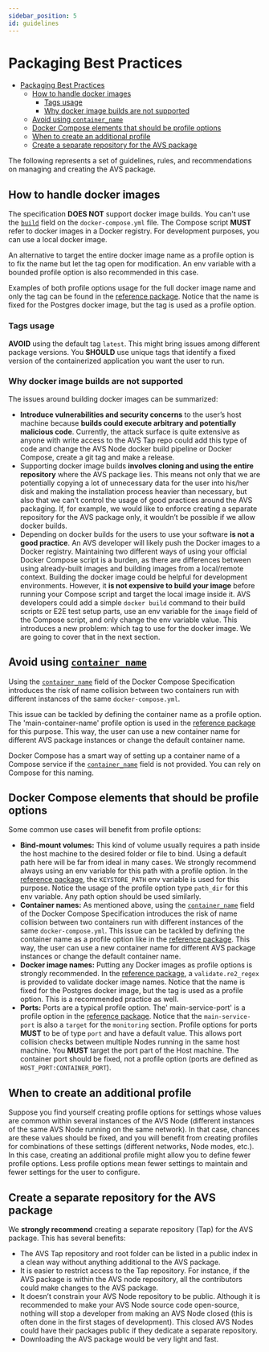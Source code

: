```yaml
---
sidebar_position: 5
id: guidelines 
---
```

# Packaging Best Practices

- [Packaging Best Practices](#packaging-best-practices)
  - [How to handle docker images](#how-to-handle-docker-images)
    - [Tags usage](#tags-usage)
    - [Why docker image builds are not supported](#why-docker-image-builds-are-not-supported)
  - [Avoid using `container_name`](#avoid-using-container_name)
  - [Docker Compose elements that should be profile options](#docker-compose-elements-that-should-be-profile-options)
  - [When to create an additional profile](#when-to-create-an-additional-profile)
  - [Create a separate repository for the AVS package](#create-a-separate-repository-for-the-avs-package)


The following represents a set of guidelines, rules, and recommendations on managing and creating the AVS package.

## How to handle docker images

The specification **DOES NOT** support docker image builds. You can't use the [`build`](https://docs.docker.com/compose/compose-file/compose-file-v3/#build) field on the `docker-compose.yml` file. The Compose script **MUST** refer to docker images in a Docker registry. For development purposes, you can use a local docker image.

An alternative to target the entire docker image name as a profile option is to fix the name but let the tag open for modification. An env variable with a bounded profile option is also recommended in this case.

Examples of both profile options usage for the full docker image name and only the tag can be found in the [reference package](/docs/spec/packaging/reference). Notice that the name is fixed for the Postgres docker image, but the tag is used as a profile option.

### Tags usage

**AVOID** using the default tag `latest`. This might bring issues among different package versions. You **SHOULD** use unique tags that identify a fixed version of the containerized application you want the user to run.

### Why docker image builds are not supported

The issues around building docker images can be summarized:

- **Introduce vulnerabilities and security concerns** to the user’s host machine because **builds could execute arbitrary and potentially malicious code**. Currently, the attack surface is quite extensive as anyone with write access to the AVS Tap repo could add this type of code and change the AVS Node docker build pipeline or Docker Compose, create a git tag and make a release.
- Supporting docker image builds **involves cloning and using the entire repository** where the AVS package lies. This means not only that we are potentially copying a lot of unnecessary data for the user into his/her disk and making the installation process heavier than necessary, but also that we can’t control the usage of good practices around the AVS packaging. If, for example, we would like to enforce creating a separate repository for the AVS package only, it wouldn’t be possible if we allow docker builds.
- Depending on docker builds for the users to use your software **is not a good practice**. An AVS developer will likely push the Docker images to a Docker registry. Maintaining two different ways of using your official Docker Compose script is a burden, as there are differences between using already-built images and building images from a local/remote context. Building the docker image could be helpful for development environments. However, it **is not expensive to build your image** before running your Compose script and target the local image inside it. AVS developers could add a simple `docker build` command to their build scripts or E2E test setup parts, use an env variable for the `image` field of the Compose script, and only change the env variable value. This introduces a new problem: which tag to use for the docker image. We are going to cover that in the next section.

## Avoid using [`container_name`](https://docs.docker.com/compose/compose-file/compose-file-v3/#container_name)

Using the [`container_name`](https://docs.docker.com/compose/compose-file/compose-file-v3/#container_name) field of the Docker Compose Specification introduces the risk of name collision between two containers run with different instances of the same `docker-compose.yml`.

This issue can be tackled by defining the container name as a profile option. The 'main-container-name' profile option is used in the [reference package](/docs/spec/packaging/reference) for this purpose. This way, the user can use a new container name for different AVS package instances or change the default container name.

Docker Compose has a smart way of setting up a container name of a Compose service if the [`container_name`](https://docs.docker.com/compose/compose-file/compose-file-v3/#container_name) field is not provided. You can rely on Compose for this naming.

## Docker Compose elements that should be profile options

Some common use cases will benefit from profile options:

- **Bind-mount volumes:** This kind of volume usually requires a path inside the host machine to the desired folder or file to bind. Using a default path here will be far from ideal in many cases. We strongly recommend always using an env variable for this path with a profile option. In the [reference package](/docs/spec/packaging/reference), the `KEYSTORE_PATH` env variable is used for this purpose. Notice the usage of the profile option type `path_dir` for this env variable. Any path option should be used similarly.
- **Container names:** As mentioned above, using the [`container_name`](https://docs.docker.com/compose/compose-file/compose-file-v3/#container_name) field of the Docker Compose Specification introduces the risk of name collision between two containers run with different instances of the same `docker-compose.yml`. This issue can be tackled by defining the container name as a profile option like in the [reference package](/docs/spec/packaging/reference). This way, the user can use a new container name for different AVS package instances or change the default container name.
- **Docker image names:** Putting any Docker images as profile options is strongly recommended. In the [reference package](/docs/spec/packaging/reference), a `validate.re2_regex` is provided to validate docker image names. Notice that the name is fixed for the Postgres docker image, but the tag is used as a profile option. This is a recommended practice as well.
- **Ports:** Ports are a typical profile option. The' main-service-port' is a profile option in the [reference package](/docs/spec/packaging/reference). Notice that the `main-service-port` is also a `target` for the `monitoring` section. Profile options for ports **MUST** to be of type `port` and have a default value. This allows port collision checks between multiple Nodes running in the same host machine. You **MUST** target the port part of the Host machine. The container port should be fixed, not a profile option (ports are defined as `HOST_PORT:CONTAINER_PORT`).

## When to create an additional profile

Suppose you find yourself creating profile options for settings whose values are common within several instances of the AVS Node (different instances of the same AVS Node running on the same network). In that case, chances are these values should be fixed, and you will benefit from creating profiles for combinations of these settings (different networks, Node modes, etc.). In this case, creating an additional profile might allow you to define fewer profile options. Less profile options mean fewer settings to maintain and fewer settings for the user to configure.

## Create a separate repository for the AVS package

We **strongly recommend** creating a separate repository (Tap) for the AVS package. This has several benefits:

- The AVS Tap repository and root folder can be listed in a public index in a clean way without anything additional to the AVS package.
- It is easier to restrict access to the Tap repository. For instance, if the AVS package is within the AVS node repository, all the contributors could make changes to the AVS package.
- It doesn’t constrain your AVS Node repository to be public. Although it is recommended to make your AVS Node source code open-source, nothing will stop a developer from making an AVS Node closed (this is often done in the first stages of development). This closed AVS Nodes could have their packages public if they dedicate a separate repository.
- Downloading the AVS package would be very light and fast.